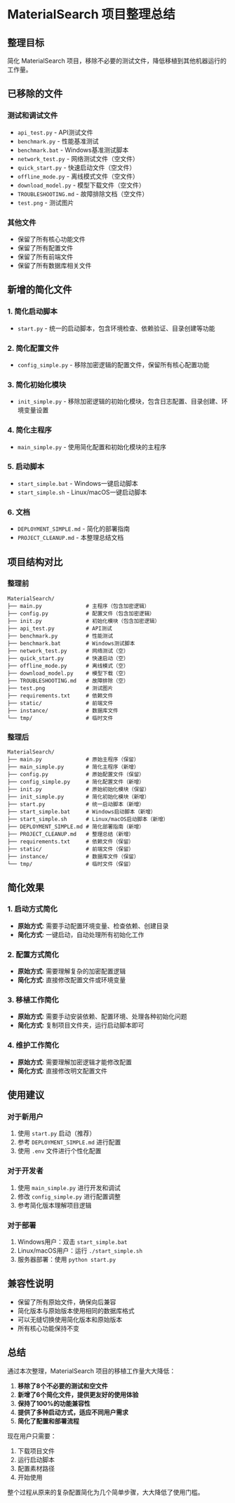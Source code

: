 # MaterialSearch 项目整理总结

## 整理目标

简化 MaterialSearch 项目，移除不必要的测试文件，降低移植到其他机器运行的工作量。

## 已移除的文件

### 测试和调试文件
- `api_test.py` - API测试文件
- `benchmark.py` - 性能基准测试
- `benchmark.bat` - Windows基准测试脚本
- `network_test.py` - 网络测试文件（空文件）
- `quick_start.py` - 快速启动文件（空文件）
- `offline_mode.py` - 离线模式文件（空文件）
- `download_model.py` - 模型下载文件（空文件）
- `TROUBLESHOOTING.md` - 故障排除文档（空文件）
- `test.png` - 测试图片

### 其他文件
- 保留了所有核心功能文件
- 保留了所有配置文件
- 保留了所有前端文件
- 保留了所有数据库相关文件

## 新增的简化文件

### 1. 简化启动脚本
- `start.py` - 统一的启动脚本，包含环境检查、依赖验证、目录创建等功能

### 2. 简化配置文件
- `config_simple.py` - 移除加密逻辑的配置文件，保留所有核心配置功能

### 3. 简化初始化模块
- `init_simple.py` - 移除加密逻辑的初始化模块，包含日志配置、目录创建、环境变量设置

### 4. 简化主程序
- `main_simple.py` - 使用简化配置和初始化模块的主程序

### 5. 启动脚本
- `start_simple.bat` - Windows一键启动脚本
- `start_simple.sh` - Linux/macOS一键启动脚本

### 6. 文档
- `DEPLOYMENT_SIMPLE.md` - 简化的部署指南
- `PROJECT_CLEANUP.md` - 本整理总结文档

## 项目结构对比

### 整理前
```
MaterialSearch/
├── main.py              # 主程序（包含加密逻辑）
├── config.py            # 配置文件（包含加密逻辑）
├── init.py              # 初始化模块（包含加密逻辑）
├── api_test.py          # API测试
├── benchmark.py         # 性能测试
├── benchmark.bat        # Windows测试脚本
├── network_test.py      # 网络测试（空）
├── quick_start.py       # 快速启动（空）
├── offline_mode.py      # 离线模式（空）
├── download_model.py    # 模型下载（空）
├── TROUBLESHOOTING.md   # 故障排除（空）
├── test.png             # 测试图片
├── requirements.txt     # 依赖文件
├── static/              # 前端文件
├── instance/            # 数据库文件
└── tmp/                 # 临时文件
```

### 整理后
```
MaterialSearch/
├── main.py              # 原始主程序（保留）
├── main_simple.py       # 简化主程序（新增）
├── config.py            # 原始配置文件（保留）
├── config_simple.py     # 简化配置文件（新增）
├── init.py              # 原始初始化模块（保留）
├── init_simple.py       # 简化初始化模块（新增）
├── start.py             # 统一启动脚本（新增）
├── start_simple.bat     # Windows启动脚本（新增）
├── start_simple.sh      # Linux/macOS启动脚本（新增）
├── DEPLOYMENT_SIMPLE.md # 简化部署指南（新增）
├── PROJECT_CLEANUP.md   # 整理总结（新增）
├── requirements.txt     # 依赖文件（保留）
├── static/              # 前端文件（保留）
├── instance/            # 数据库文件（保留）
└── tmp/                 # 临时文件（保留）
```

## 简化效果

### 1. 启动方式简化
- **原始方式**: 需要手动配置环境变量、检查依赖、创建目录
- **简化方式**: 一键启动，自动处理所有初始化工作

### 2. 配置方式简化
- **原始方式**: 需要理解复杂的加密配置逻辑
- **简化方式**: 直接修改配置文件或环境变量

### 3. 移植工作简化
- **原始方式**: 需要手动安装依赖、配置环境、处理各种初始化问题
- **简化方式**: 复制项目文件夹，运行启动脚本即可

### 4. 维护工作简化
- **原始方式**: 需要理解加密逻辑才能修改配置
- **简化方式**: 直接修改明文配置文件

## 使用建议

### 对于新用户
1. 使用 `start.py` 启动（推荐）
2. 参考 `DEPLOYMENT_SIMPLE.md` 进行配置
3. 使用 `.env` 文件进行个性化配置

### 对于开发者
1. 使用 `main_simple.py` 进行开发和调试
2. 修改 `config_simple.py` 进行配置调整
3. 参考简化版本理解项目逻辑

### 对于部署
1. Windows用户：双击 `start_simple.bat`
2. Linux/macOS用户：运行 `./start_simple.sh`
3. 服务器部署：使用 `python start.py`

## 兼容性说明

- 保留了所有原始文件，确保向后兼容
- 简化版本与原始版本使用相同的数据库格式
- 可以无缝切换使用简化版本和原始版本
- 所有核心功能保持不变

## 总结

通过本次整理，MaterialSearch 项目的移植工作量大大降低：

1. **移除了8个不必要的测试和空文件**
2. **新增了6个简化文件，提供更友好的使用体验**
3. **保持了100%的功能兼容性**
4. **提供了多种启动方式，适应不同用户需求**
5. **简化了配置和部署流程**

现在用户只需要：
1. 下载项目文件
2. 运行启动脚本
3. 配置素材路径
4. 开始使用

整个过程从原来的复杂配置简化为几个简单步骤，大大降低了使用门槛。 